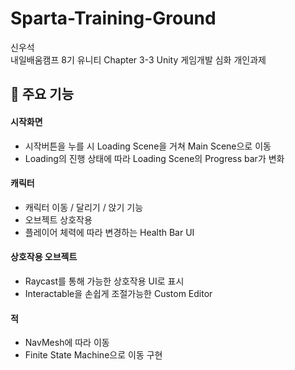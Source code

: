 # Sparta-Training-Ground
신우석<br>
내일배움캠프 8기 유니티 Chapter 3-3 Unity 게임개발 심화 개인과제 

## 📌 주요 기능
#### 시작화면
- 시작버튼을 누를 시 Loading Scene을 거쳐 Main Scene으로 이동
- Loading의 진행 상태에 따라 Loading Scene의 Progress bar가 변화
#### 캐릭터
- 캐릭터 이동 / 달리기 / 앉기 기능
- 오브젝트 상호작용
- 플레이어 체력에 따라 변경하는 Health Bar UI
#### 상호작용 오브젝트
- Raycast를 통해 가능한 상호작용 UI로 표시
- Interactable을 손쉽게 조절가능한 Custom Editor
#### 적
- NavMesh에 따라 이동
- Finite State Machine으로 이동 구현
